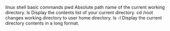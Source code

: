 linux shell basic commands
pwd Absolute path name of the current working directory.
ls Display the contents list of your current directory.
cd /root changes working directory to user home directory.
ls -l Display the current directory contents in a long format. 
